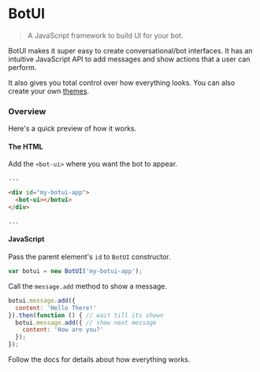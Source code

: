 # BotUI

> A JavaScript framework to build UI for your bot.

BotUI makes it super easy to create conversational/bot interfaces. It has an intuitive JavaScript API to add messages and show actions that a user can perform.

It also gives you total control over how everything looks. You can also create your own [themes](theme.md).


### Overview

Here's a quick preview of how it works.

#### The HTML

Add the `<bot-ui>` where you want the bot to appear.

```html
...

<div id="my-botui-app">
  <bot-ui></botui>
</div>

...
```


#### JavaScript

Pass the parent element's `id` to `BotUI` constructor.

```javascript
var botui = new BotUI('my-botui-app');
```

Call the `message.add` method to show a message.

```javascript
botui.message.add({
  content: 'Hello There!'
}).then(function () { // wait till its shown
  botui.message.add({ // show next message
    content: 'How are you?'
  });
});
```

Follow the docs for details about how everything works.
